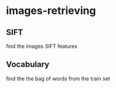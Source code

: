 # images-retrieving

## SIFT
find the images SIFT features

## Vocabulary
find the the bag of words from the train set

